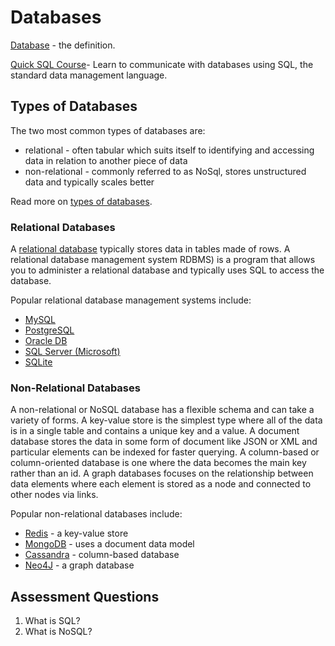 # Databases

[Database](https://www.codecademy.com/article/wix-what-is-a-database) - the definition.

[Quick SQL Course](https://www.codecademy.com/learn/learn-sql)- Learn to communicate with databases using SQL, the standard data management language.

## Types of Databases
The two most common types of databases are:
- relational - often tabular which suits itself to identifying and accessing data in relation to another piece of data
- non-relational - commonly referred to as NoSql, stores unstructured data and typically scales better

Read more on [types of databases](https://www.codecademy.com/article/what-is-a-database-codepedia).

### Relational Databases
A [relational database](https://www.codecademy.com/article/what-is-rdbms-sql) typically stores data in tables made of rows. A relational database management system RDBMS) is a program that allows you to administer a relational database and typically uses SQL to access the database. 

Popular relational database management systems include:
- [MySQL](https://www.mysql.com/)
- [PostgreSQL](https://www.postgresql.org/)
- [Oracle DB](https://www.oracle.com/database/)
- [SQL Server (Microsoft)](https://www.microsoft.com/en-us/sql-server/sql-server-2017)
- [SQLite](https://www.sqlite.org/) 

### Non-Relational Databases
A non-relational or NoSQL database has a flexible schema and can take a variety of forms. A key-value store is the simplest type where all of the data is in a single table and contains a unique key and a value. A document database stores the data in some form of document like JSON or XML and particular elements can be indexed for faster querying. A column-based or column-oriented database is one where the data becomes the main key rather than an id. A graph databases focuses on the relationship between data elements where each element is stored as a node and connected to other nodes via links.

Popular non-relational databases include:
- [Redis](https://redis.io/) - a key-value store
- [MongoDB](https://www.mongodb.com/) - uses a document data model
- [Cassandra](https://cassandra.apache.org/) - column-based database
- [Neo4J](https://neo4j.com/) - a graph database

## Assessment Questions

1. What is SQL?
2. What is NoSQL?
